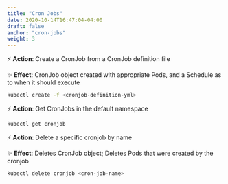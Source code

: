 ```yaml
---
title: "Cron Jobs"
date: 2020-10-14T16:47:04-04:00
draft: false
anchor: "cron-jobs"
weight: 3
---
```


⚡️ **Action**: Create a CronJob from a CronJob definition file

✨ **Effect**: CronJob object created with appropriate Pods, and a Schedule as to when it should execute

```bash
kubectl create -f <cronjob-definition-yml>
```

⚡️ **Action**: Get CronJobs in the default namespace

```bash
kubectl get cronjob
```

⚡️ **Action**: Delete a specific cronjob by name 

✨ **Effect**: Deletes CronJob object; Deletes Pods that were created by the cronjob

```bash
kubectl delete cronjob <cron-job-name>
```